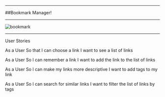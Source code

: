 ___
##Bookmark Manager!
___
![bookmark](http://www.silverplace.co.uk/prodimages/silver-golf-bookmark.jpg)
___
User Stories


As a User
So that I can choose a link
I want to see a list of links

As a User
So I can remember a link
I want to add the link to the list of links

As a User
So I can make my links more descriptive
I want to add tags to my link

As a User
So I can search for similar links
I want to filter the list of links by tags
